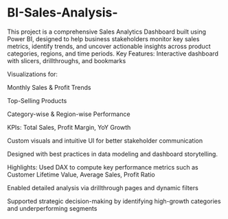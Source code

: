 # BI-Sales-Analysis-
This project is a comprehensive Sales Analytics Dashboard built using Power BI, designed to help business stakeholders monitor key sales metrics, identify trends, and uncover actionable insights across product categories, regions, and time periods.
 Key Features:
Interactive dashboard with slicers, drillthroughs, and bookmarks

Visualizations for:

Monthly Sales & Profit Trends

Top-Selling Products

Category-wise & Region-wise Performance

KPIs: Total Sales, Profit Margin, YoY Growth

Custom visuals and intuitive UI for better stakeholder communication

Designed with best practices in data modeling and dashboard storytelling.

 Highlights:
Used DAX to compute key performance metrics such as Customer Lifetime Value, Average Sales, Profit Ratio

Enabled detailed analysis via drillthrough pages and dynamic filters

Supported strategic decision-making by identifying high-growth categories and underperforming segments
